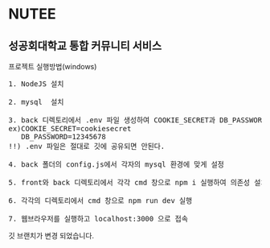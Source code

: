 NUTEE
=========
성공회대학교 통합 커뮤니티 서비스
---------
프로젝트 실행방법(windows)
<pre>
1. NodeJS 설치

2. mysql  설치

3. back 디렉토리에서 .env 파일 생성하여 COOKIE_SECRET과 DB_PASSWORD 설정
ex)COOKIE_SECRET=cookiesecret
   DB_PASSWORD=12345678
!!) .env 파일은 절대로 깃에 공유되면 안된다.

4. back 폴더의 config.js에서 각자의 mysql 환경에 맞게 설정

5. front와 back 디렉토리에서 각각 cmd 창으로 npm i 실행하여 의존성 설치

6. 각각의 디렉토리에서 cmd 창으로 npm run dev 실행

7. 웹브라우저를 실행하고 localhost:3000 으로 접속
</pre> 
깃 브랜치가 변경 되었습니다.